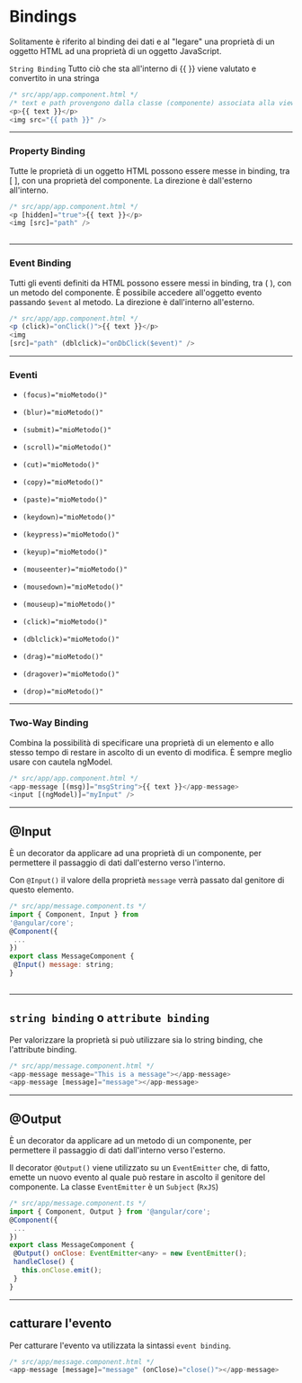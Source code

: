 # Bindings


Solitamente è riferito al binding dei dati e al "legare" una proprietà di un oggetto HTML ad una proprietà di un oggetto JavaScript.
  

`String Binding` Tutto ciò che sta all'interno di {{ }} viene valutato e convertito in una stringa 
```javascript
/* src/app/app.component.html */
/* text e path provengono dalla classe (componente) associata alla view.*/
<p>{{ text }}</p>
<img src="{{ path }}" />
```
  
---

### Property Binding
Tutte le proprietà di un oggetto HTML possono essere messe in
binding, tra [ ], con una proprietà del componente.
La direzione è dall'esterno all'interno.

```javascript
/* src/app/app.component.html */
<p [hidden]="true">{{ text }}</p>
<img [src]="path" />
 
```

---

### Event Binding 
Tutti gli eventi definiti da HTML possono essere messi in binding, tra ( ), con un metodo del componente. È possibile accedere all'oggetto
evento passando `$event` al metodo. La direzione è dall'interno
all'esterno.

```javascript
/* src/app/app.component.html */
<p (click)="onClick()">{{ text }}</p>
<img
[src]="path" (dblclick)="onDbClick($event)" />
```

---

### Eventi

* `(focus)="mioMetodo()"`
* `(blur)="mioMetodo()" `
* `(submit)="mioMetodo()"  `
* `(scroll)="mioMetodo()"`

* `(cut)="mioMetodo()"`
* `(copy)="mioMetodo()"`
* `(paste)="mioMetodo()"`

* `(keydown)="mioMetodo()"`
* `(keypress)="mioMetodo()"`
* `(keyup)="mioMetodo()"`

* `(mouseenter)="mioMetodo()"`
* `(mousedown)="mioMetodo()"`
* `(mouseup)="mioMetodo()"`

* `(click)="mioMetodo()"`
* `(dblclick)="mioMetodo()"`

* `(drag)="mioMetodo()"`
* `(dragover)="mioMetodo()"`
* `(drop)="mioMetodo()"`

---

### Two-Way Binding
Combina la possibilità di specificare una proprietà di un elemento e allo stesso tempo di restare in ascolto di un evento di modifica.
È sempre meglio usare con cautela ngModel.

```javascript
/* src/app/app.component.html */
<app-message [(msg)]="msgString">{{ text }}</app-message>
<input [(ngModel)]="myInput" />
```

---

## @Input

È un decorator da applicare ad una proprietà di un componente, per permettere il passaggio di dati dall'esterno verso l'interno.
  

Con `@Input()` il valore della proprietà `message` verrà passato dal genitore di questo elemento.

```javascript
/* src/app/message.component.ts */
import { Component, Input } from
'@angular/core';
@Component({
 ...
})
export class MessageComponent {
 @Input() message: string;
}
 
```

---

## `string binding` o `attribute binding`

Per valorizzare la proprietà si può utilizzare sia lo string binding, che l'attribute binding.

```javascript
/* src/app/message.component.html */
<app-message message="This is a message"></app-message>
<app-message [message]="message"></app-message>
```
 

---

## @Output

È un decorator da applicare ad un metodo di un componente, per permettere il passaggio di dati dall'interno verso l'esterno.

Il decorator `@Output()` viene utilizzato su un
`EventEmitter` che, di fatto, emette un nuovo evento al quale può restare in ascolto il genitore del componente.
La classe `EventEmitter` è un `Subject` (`RxJS`)

```javascript
/* src/app/message.component.ts */
import { Component, Output } from '@angular/core';
@Component({
 ...
})
export class MessageComponent {
 @Output() onClose: EventEmitter<any> = new EventEmitter();
 handleClose() {
   this.onClose.emit();
 }
}
```

---

## catturare l'evento

Per catturare l'evento va utilizzata la sintassi `event binding`.

```javascript
/* src/app/message.component.html */
<app-message [message]="message" (onClose)="close()"></app-message>
```
